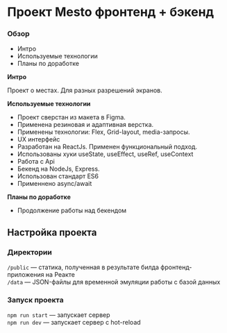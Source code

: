 # Проект Mesto фронтенд + бэкенд

### Обзор
* Интро
* Используемые технологии
* Планы по доработке

**Интро**

Проект о местах. Для разных разрешений экранов.

**Используемые технологии**

* Проект сверстан из макета в Figma.
* Применена резиновая и адаптивная верстка.
* Применены технологии: Flex, Grid-layout, media-запросы.
* UX интерфейс
* Разработан на ReactJs. Применен функциональный подход.
* Использованы хуки useState, useEffect, useRef, useContext
* Работа с Api
* Бекенд на NodeJs, Express.
* Использован стандарт ES6
* Применнено async/await

**Планы по доработке**
* Продолжение работы над бекендом

## Настройка проекта

### Директории

`/public` — статика, полученная в результате билда фронтенд-приложения на Реакте  
`/data` — JSON-файлы для временной эмуляции работы с базой данных  

### Запуск проекта

`npm run start` — запускает сервер   
`npm run dev` — запускает сервер с hot-reload



